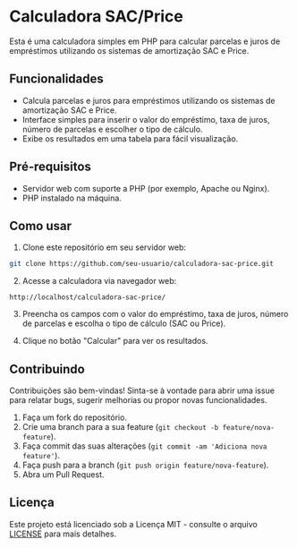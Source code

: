 # Calculadora SAC/Price

Esta é uma calculadora simples em PHP para calcular parcelas e juros de empréstimos utilizando os sistemas de amortização SAC e Price.

## Funcionalidades

- Calcula parcelas e juros para empréstimos utilizando os sistemas de amortização SAC e Price.
- Interface simples para inserir o valor do empréstimo, taxa de juros, número de parcelas e escolher o tipo de cálculo.
- Exibe os resultados em uma tabela para fácil visualização.

## Pré-requisitos

- Servidor web com suporte a PHP (por exemplo, Apache ou Nginx).
- PHP instalado na máquina.

## Como usar

1. Clone este repositório em seu servidor web:

```bash
git clone https://github.com/seu-usuario/calculadora-sac-price.git
```

2. Acesse a calculadora via navegador web:

```
http://localhost/calculadora-sac-price/
```

3. Preencha os campos com o valor do empréstimo, taxa de juros, número de parcelas e escolha o tipo de cálculo (SAC ou Price).

4. Clique no botão "Calcular" para ver os resultados.

## Contribuindo

Contribuições são bem-vindas! Sinta-se à vontade para abrir uma issue para relatar bugs, sugerir melhorias ou propor novas funcionalidades.

1. Faça um fork do repositório.
2. Crie uma branch para a sua feature (`git checkout -b feature/nova-feature`).
3. Faça commit das suas alterações (`git commit -am 'Adiciona nova feature'`).
4. Faça push para a branch (`git push origin feature/nova-feature`).
5. Abra um Pull Request.

## Licença

Este projeto está licenciado sob a Licença MIT - consulte o arquivo [LICENSE](LICENSE) para mais detalhes.
